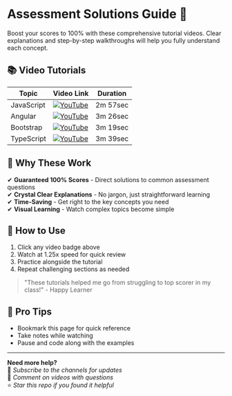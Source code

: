 # Assessment Solutions Guide 🚀

Boost your scores to 100% with these comprehensive tutorial videos. Clear explanations and step-by-step walkthroughs will help you fully understand each concept.

## 📚 Video Tutorials

| Topic        | Video Link                                                                 | Duration                          |
|--------------|----------------------------------------------------------------------------|--------------------------------------------|
| JavaScript   | [![YouTube](https://img.shields.io/badge/YouTube-Watch-red)](https://youtu.be/qIhsQiETTw0) | 2m 57sec |
| Angular      | [![YouTube](https://img.shields.io/badge/YouTube-Watch-red)](https://youtu.be/vckc8c24p_E) | 3m 26sec |
| Bootstrap    | [![YouTube](https://img.shields.io/badge/YouTube-Watch-red)](https://youtu.be/jk6vzNhhnVw) | 3m 19sec |
| TypeScript   | [![YouTube](https://img.shields.io/badge/YouTube-Watch-red)](https://youtu.be/UYEf7yNHYJY) | 3m 39sec |

## 💯 Why These Work

✔ **Guaranteed 100% Scores** - Direct solutions to common assessment questions  
✔ **Crystal Clear Explanations** - No jargon, just straightforward learning  
✔ **Time-Saving** - Get right to the key concepts you need  
✔ **Visual Learning** - Watch complex topics become simple  

## 🎯 How to Use
1. Click any video badge above
2. Watch at 1.25x speed for quick review
3. Practice alongside the tutorial
4. Repeat challenging sections as needed

> "These tutorials helped me go from struggling to top scorer in my class!" - Happy Learner

## 📌 Pro Tips
- Bookmark this page for quick reference
- Take notes while watching
- Pause and code along with the examples

---

**Need more help?**  
🔔 *Subscribe to the channels for updates*  
💬 *Comment on videos with questions*  
⭐ *Star this repo if you found it helpful*